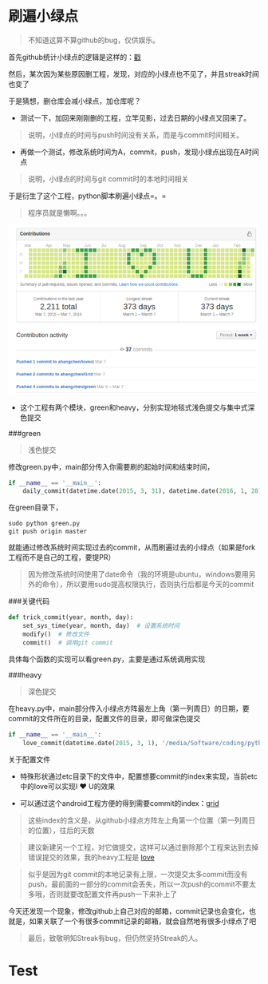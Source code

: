 # 刷遍小绿点

> 不知道这算不算github的bug，仅供娱乐。

首先github统计小绿点的逻辑是这样的：[戳](https://help.github.com/articles/why-are-my-contributions-not-showing-up-on-my-profile)

然后，某次因为某些原因删工程，发现，对应的小绿点也不见了，并且streak时间也变了

于是猜想，删仓库会减小绿点，加仓库呢？

- 测试一下，加回来刚刚删的工程，立竿见影，过去日期的小绿点又回来了。
> 说明，小绿点的时间与push时间没有关系，而是与commit时间相关。
- 再做一个测试，修改系统时间为A，commit，push，发现小绿点出现在A时间点
> 说明，小绿点的时间与git commit时的本地时间相关

于是衍生了这个工程，python脚本刷遍小绿点=。=
> 程序员就是懒啊。。。


![img](img/snap.png)

* 这个工程有两个模块，green和heavy，分别实现地毯式浅色提交与集中式深色提交

###green
> 浅色提交

修改green.py中，main部分传入你需要刷的起始时间和结束时间，

```python
if __name__ == '__main__':
    daily_commit(datetime.date(2015, 3, 31), datetime.date(2016, 1, 28))
```

在green目录下，

```
sudo python green.py
git push origin master
```

就能通过修改系统时间实现过去的commit，从而刷遍过去的小绿点（如果是fork工程而不是自己的工程，要提PR）

> 因为修改系统时间使用了date命令（我的环境是ubuntu，windows要用另外的命令），所以要用sudo提高权限执行，否则执行后都是今天的commit

###关键代码
```python
def trick_commit(year, month, day):
    set_sys_time(year, month, day)  # 设置系统时间
    modify()  # 修改文件
    commit()  # 调用git commit
```
具体每个函数的实现可以看green.py，主要是通过系统调用实现

###heavy

> 深色提交

在heavy.py中，main部分传入小绿点方阵最左上角（第一列周日）的日期，要commit的文件所在的目录，配置文件的目录，即可做深色提交

```python
if __name__ == '__main__':
    love_commit(datetime.date(2015, 3, 1), '/media/Software/coding/python/loveci/only.you', 'etc/love')
```

关于配置文件
- 特殊形状通过etc目录下的文件中，配置想要commit的index来实现，当前etc中的love可以实现I ❤ U的效果

- 可以通过这个android工程方便的得到需要commit的index：[grid](https://github.com/ahangchen/grid)

> 这些index的含义是，从github小绿点方阵左上角第一个位置（第一列周日的位置），往后的天数

> 建议新建另一个工程，对它做提交，这样可以通过删除那个工程来达到去掉错误提交的效果，我的heavy工程是 [love](https://github.com/ahangchen/love)

> 似乎是因为git commit的本地记录有上限，一次提交太多commit而没有push，最前面的一部分的commit会丢失，所以一次push的commit不要太多哦，否则就要改配置文件再push一下来补上了

今天还发现一个现象，修改github上自己对应的邮箱，commit记录也会变化，也就是，如果关联了一个有很多commit记录的邮箱，就会自然地有很多小绿点了吧

> 最后，致敬明知Streak有bug，但仍然坚持Streak的人。
# Test
